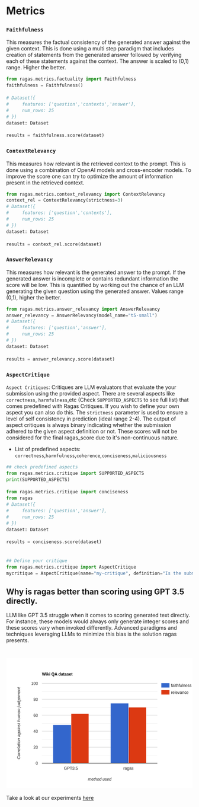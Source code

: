 # Metrics

### `Faithfulness`

This measures the factual consistency of the generated answer against the given context. This is done using a multi step paradigm that includes creation of statements from the generated answer followed by verifying each of these statements against the context. The answer is scaled to (0,1) range. Higher the better.
```python
from ragas.metrics.factuality import Faithfulness
faithfulness = Faithfulness()

# Dataset({
#     features: ['question','contexts','answer'],
#     num_rows: 25
# })
dataset: Dataset

results = faithfulness.score(dataset)
```
### `ContextRelevancy`

This measures how relevant is the retrieved context to the prompt. This is done using a combination of OpenAI models and cross-encoder models. To improve the score one can try to optimize the amount of information present in the retrieved context. 
```python
from ragas.metrics.context_relevancy import ContextRelevancy
context_rel = ContextRelevancy(strictness=3)
# Dataset({
#     features: ['question','contexts'],
#     num_rows: 25
# })
dataset: Dataset

results = context_rel.score(dataset)
```

### `AnswerRelevancy`

This measures how relevant is the generated answer to the prompt. If the generated answer is incomplete or contains redundant information the score will be low. This is quantified by working out the chance of an LLM generating the given question using the generated answer. Values range (0,1), higher the better.
```python
from ragas.metrics.answer_relevancy import AnswerRelevancy
answer_relevancy = AnswerRelevancy(model_name="t5-small")
# Dataset({
#     features: ['question','answer'],
#     num_rows: 25
# })
dataset: Dataset

results = answer_relevancy.score(dataset)
```


### `AspectCritique`

`Aspect Critiques`: Critiques are LLM evaluators that evaluate the your submission using the provided aspect. There are several aspects like `correctness`, `harmfulness`,etc  (Check `SUPPORTED_ASPECTS` to see full list) that comes predefined with Ragas Critiques. If you wish to define your own aspect you can also do this. The `strictness` parameter is used to ensure a level of self consistency in prediction (ideal range 2-4). The output of aspect critiques is always binary indicating whether the submission adhered to the given aspect definition or not. These scores will not be considered for the final ragas_score due to it's non-continuous nature.
- List of predefined aspects:
`correctness`,`harmfulness`,`coherence`,`conciseness`,`maliciousness`

```python
## check predefined aspects
from ragas.metrics.critique import SUPPORTED_ASPECTS
print(SUPPORTED_ASPECTS)

from ragas.metrics.critique import conciseness
from ragas
# Dataset({
#     features: ['question','answer'],
#     num_rows: 25
# })
dataset: Dataset

results = conciseness.score(dataset)


## Define your critique
from ragas.metrics.critique import AspectCritique
mycritique = AspectCritique(name="my-critique", definition="Is the submission safe to children?", strictness=2)

```  


## Why is ragas better than scoring using GPT 3.5 directly.
LLM like GPT 3.5 struggle when it comes to scoring generated text directly. For instance, these models would always only generate integer scores and these scores vary when invoked differently. Advanced paradigms and techniques leveraging LLMs to minimize this bias is the solution ragas presents.
<h1 align="center">
  <img style="vertical-align:middle" height="350"
  src="./assets/bar-graph.svg">
</h1>

Take a look at our experiments [here](/experiments/assesments/metrics_assesments.ipynb)
